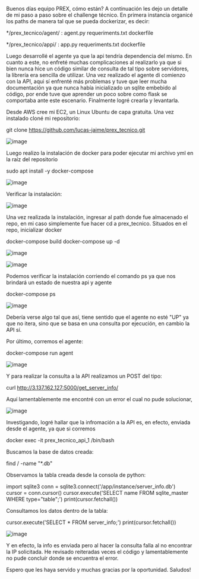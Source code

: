Buenos días equipo PREX, cómo están?
A continuación les dejo un detalle de mi paso a paso sobre el challenge técnico.
En primera instancia organicé los paths de manera tal que se pueda dockerizar, es decir: 

*/prex_tecnico/agent/ :
agent.py
requeriments.txt
dockerfile

*/prex_tecnico/appi/ :
app.py
requeriments.txt
dockerfile

Luego desarrollé el agente ya que la api tendría dependencia del mismo. En cuanto a este, no enfreté muchas complicaciones al realizarlo ya que si bien 
nunca hice un código similar de consulta de tal tipo sobre servidores, la librería era sencilla de utilizar.
Una vez realizado el agente di comienzo con la API, aqui sí enfrenté más problemas y tuve que leer mucha documentación ya que nunca había inicializado un sqlite embebido al código, 
por ende tuve que aprender un poco sobre como flask se comportaba ante este escenario. Finalmente logré crearla y levantarla.

Desde AWS cree mi EC2, un Linux Ubuntu de capa gratuita.
Una vez instalado cloné mi repositorio:

git clone https://github.com/lucas-jaime/prex_tecnico.git

![image](https://github.com/user-attachments/assets/36207167-4300-477c-ab37-9812b69fe553)

Luego realizo la instalación de docker para poder ejecutar mi archivo yml en la raíz del repositorio

sudo apt install -y docker-compose

![image](https://github.com/user-attachments/assets/13446712-3d87-403c-9aea-4e3bf531d70b)


Verificar la instalación:

![image](https://github.com/user-attachments/assets/7a04d43f-3595-49b5-a50f-4c160effffd0)

Una vez realizada la instalación, ingresar al path donde fue almacenado el repo, en mi caso simplemente fue hacer cd a prex_tecnico. Situados en el repo, inicializar docker

docker-compose build
docker-compose up -d

![image](https://github.com/user-attachments/assets/533aac2b-3261-4dab-b32e-e707bac51a61)

![image](https://github.com/user-attachments/assets/ddaf65db-e07e-4a39-9299-ea2d3caef7e9)

Podemos verificar la instalación corriendo el comando ps ya que nos brindará un estado de nuestra api y agente

docker-compose ps

![image](https://github.com/user-attachments/assets/acc1f510-99c0-4fb4-902f-c15cced923b3)

Debería verse algo tal que así, tiene sentido que el agente no esté "UP" ya que no itera, sino que se basa en una consulta por ejecución, en cambio la API sí.

Por último, corremos el agente:

docker-compose run agent

![image](https://github.com/user-attachments/assets/813cec97-9601-4fe2-a45e-f50c79bee168)

Y para realizar la consulta a la API realizamos un POST del tipo:

curl http://3.137.162.127:5000/get_server_info/<IP>

Aquí lamentablemente me encontré con un error el cual no pude solucionar, 

![image](https://github.com/user-attachments/assets/c4a57eb5-3450-405f-a8d1-6c61592e20da)

Investigando, logré hallar que la infromación a la API es, en efecto, enviada desde el agente, ya que si corremos

docker exec -it prex_tecnico_api_1 /bin/bash

Buscamos la base de datos creada:

find / -name "*.db"

Observamos la tabla creada desde la consola de python:

import sqlite3
conn = sqlite3.connect('/app/instance/server_info.db')  
cursor = conn.cursor()
cursor.execute('SELECT name FROM sqlite_master WHERE type="table";')
print(cursor.fetchall())  

Consultamos los datos dentro de la tabla:

cursor.execute('SELECT * FROM server_info;')
print(cursor.fetchall())

![image](https://github.com/user-attachments/assets/df3a6eee-3a33-4f72-a8b6-009d9f8f2f37)



Y en efecto, la info es enviada pero al hacer la consulta falla al no encontrar la IP solicitada. He revisado reiteradas veces el código y lamentablemente no pude concluír donde se 
encuentra el error. 

Espero que les haya servido y muchas gracias por la oportunidad. Saludos!



